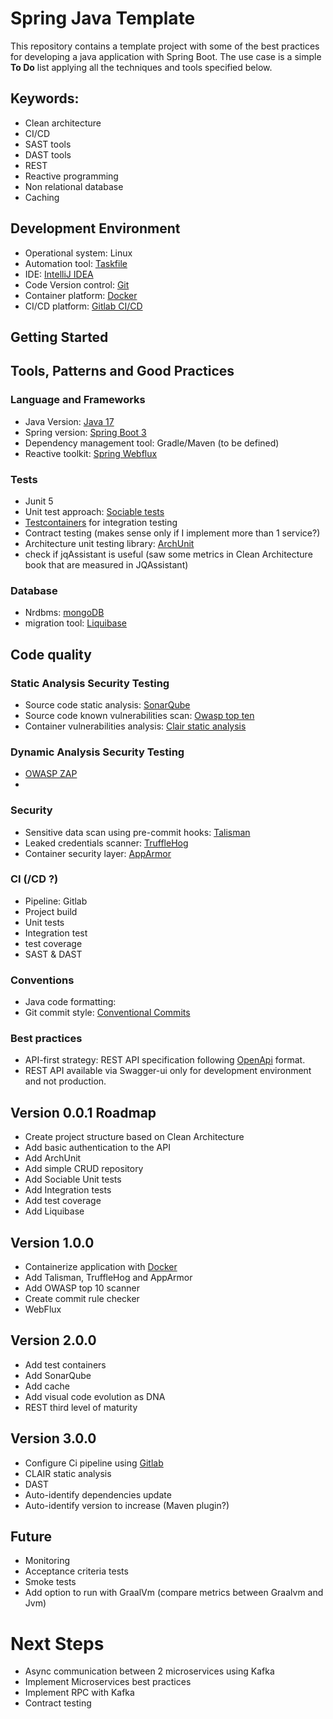 # Spring Java Template

This repository contains a template project with some of the best practices for developing a java application with Spring Boot. The use case is a simple **To Do** list applying all the techniques and tools specified below.

## Keywords: 

* Clean architecture
* CI/CD
* SAST tools
* DAST tools
* REST
* Reactive programming
* Non relational database
* Caching

## Development Environment

* Operational system: Linux
* Automation tool: [Taskfile](https://taskfile.dev/)
* IDE: [IntelliJ IDEA](https://www.jetbrains.com/idea/)
* Code Version control: [Git](https://git-scm.com/)
* Container platform: [Docker](https://www.docker.com/)
* CI/CD platform: [Gitlab CI/CD](https://docs.gitlab.com/ee/ci/)

## Getting Started




## Tools, Patterns and Good Practices

### Language and Frameworks
* Java Version: [Java 17](https://jdk.java.net/17/)
* Spring version: [Spring Boot 3](https://spring.io/projects/spring-boot)
* Dependency management tool: Gradle/Maven (to be defined)
* Reactive toolkit: [Spring Webflux](https://docs.spring.io/spring-framework/reference/web/webflux.html)

### Tests
* Junit 5
* Unit test approach: [Sociable tests](https://martinfowler.com/bliki/UnitTest.html)
* [Testcontainers](https://testcontainers.com/) for integration testing
* Contract testing (makes sense only if I implement more than 1 service?) 
* Architecture unit testing library: [ArchUnit](https://www.archunit.org/)
* check if jqAssistant is useful (saw some metrics in Clean Architecture book that are measured in JQAssistant)

### Database
* Nrdbms: [mongoDB](https://www.mongodb.com/)
* migration tool: [Liquibase](https://www.liquibase.org/)

## Code quality

### Static Analysis Security Testing
* Source code static analysis: [SonarQube](https://www.sonarsource.com/)
* Source code known vulnerabilities scan: [Owasp top ten](https://owasp.org/www-project-top-ten/)
* Container vulnerabilities analysis: [Clair static analysis](https://github.com/quay/clair)

### Dynamic Analysis Security Testing
* [OWASP ZAP](https://www.zaproxy.org/)
*

### Security
* Sensitive data scan using pre-commit hooks: [Talisman](https://github.com/thoughtworks/talisman)
* Leaked credentials scanner: [TruffleHog](https://github.com/trufflesecurity/trufflehog)
* Container security layer: [AppArmor](https://apparmor.net/)


### CI (/CD ?)
* Pipeline: Gitlab 
* Project build
* Unit tests
* Integration test
* test coverage
* SAST & DAST


### Conventions
* Java code formatting:
* Git commit style: [Conventional Commits](https://www.conventionalcommits.org/en/v1.0.0/)

### Best practices
* API-first strategy: REST API specification following [OpenApi](https://www.openapis.org/) format.
* REST API available via Swagger-ui only for development environment and not production.

## Version 0.0.1 Roadmap
* Create project structure based on Clean Architecture
* Add basic authentication to the API
* Add ArchUnit
* Add simple CRUD repository 
* Add Sociable Unit tests
* Add Integration tests
* Add test coverage 
* Add Liquibase

## Version 1.0.0
* Containerize application with [Docker](https://www.docker.com/)
* Add Talisman, TruffleHog and AppArmor
* Add OWASP top 10 scanner
* Create commit rule checker
* WebFlux

## Version 2.0.0
* Add test containers
* Add SonarQube
* Add cache
* Add visual code evolution as DNA
* REST third level of maturity

## Version 3.0.0
* Configure Ci pipeline using [Gitlab](https://about.gitlab.com/)
* CLAIR static analysis
* DAST
* Auto-identify dependencies update
* Auto-identify version to increase (Maven plugin?)

## Future
* Monitoring
* Acceptance criteria tests
* Smoke tests
* Add option to run with GraalVm (compare metrics between Graalvm and Jvm)

# Next Steps
* Async communication between 2 microservices using Kafka
* Implement Microservices best practices
* Implement RPC with Kafka
* Contract testing























